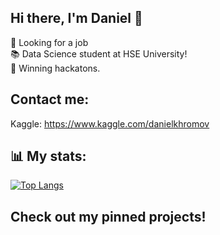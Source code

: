 ## Hi there, I'm Daniel 👋
👀 Looking for a job  
📚 Data Science student at HSE University!  
💪 Winning hackatons.  
## Contact me:  
Kaggle: https://www.kaggle.com/danielkhromov
## 📊 My stats:  
[![Top Langs](https://github-readme-stats.vercel.app/api/top-langs/?username=dan0nchik&layout=compact)](https://github.com/anuraghazra/github-readme-stats)
## Check out my pinned projects!
